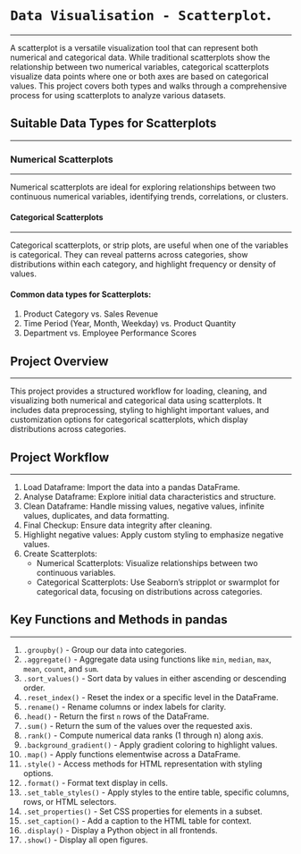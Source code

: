 # `Data Visualisation - Scatterplot`.
-----------------------------------
A scatterplot is a versatile visualization tool that can represent both numerical and categorical data. While traditional scatterplots show the relationship between two numerical variables, categorical scatterplots visualize data points where one or both axes are based on categorical values. This project covers both types and walks through a comprehensive process for using scatterplots to analyze various datasets.

## Suitable Data Types for Scatterplots
---------------------------------------

### Numerical Scatterplots
--------------------------
Numerical scatterplots are ideal for exploring relationships between two continuous numerical variables, identifying trends, correlations, or clusters.

#### Categorical Scatterplots
-----------------------------
Categorical scatterplots, or strip plots, are useful when one of the variables is categorical. They can reveal patterns across categories, show distributions within each category, and highlight frequency or density of values.

#### Common data types for Scatterplots:
1) Product Category vs. Sales Revenue
2) Time Period (Year, Month, Weekday) vs. Product Quantity
3) Department vs. Employee Performance Scores

## Project Overview
-------------------
This project provides a structured workflow for loading, cleaning, and visualizing both numerical and categorical data using scatterplots. It includes data preprocessing, styling to highlight important values, and customization options for categorical scatterplots, which display distributions across categories.

## Project Workflow
-------------------
1) Load Dataframe: Import the data into a pandas DataFrame.
2) Analyse Dataframe: Explore initial data characteristics and structure.
3) Clean Dataframe: Handle missing values, negative values, infinite values, duplicates, and data formatting.
4) Final Checkup: Ensure data integrity after cleaning.
5) Highlight negative values: Apply custom styling to emphasize negative values.
6) Create Scatterplots:
   - Numerical Scatterplots: Visualize relationships between two continuous variables.
   - Categorical Scatterplots: Use Seaborn’s stripplot or swarmplot for categorical data, focusing on distributions across categories.

## Key Functions and Methods in pandas
--------------------------------------
1) `.groupby()` - Group our data into categories.
2) `.aggregate()` - Aggregate data using functions like `min`, `median`, `max`, `mean`, `count`, and `sum`.
3) `.sort_values()` - Sort data by values in either ascending or descending order.
4) `.reset_index()` - Reset the index or a specific level in the DataFrame.
5) `.rename()` - Rename columns or index labels for clarity.
6) `.head()` - Return the first `n` rows of the DataFrame.
7) `.sum()` - Return the sum of the values over the requested axis.
8) `.rank()` - Compute numerical data ranks (1 through n) along axis.
9) `.background_gradient()` - Apply gradient coloring to highlight values.
10) `.map()` - Apply functions elementwise across a DataFrame.
11) `.style()` - Access methods for HTML representation with styling options.
12) `.format()` - Format text display in cells.
13) `.set_table_styles()` - Apply styles to the entire table, specific columns, rows, or HTML selectors.
14) `.set_properties()` - Set CSS properties for <td> elements in a subset.
15) `.set_caption()` - Add a caption to the HTML table for context.
16) `.display()` - Display a Python object in all frontends.
17) `.show()` - Display all open figures.
